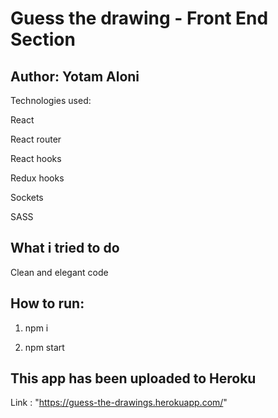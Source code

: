 # Guess the drawing - Front End Section

## Author: Yotam Aloni

Technologies used:

React

React router

React hooks

Redux hooks

Sockets

SASS

## What i tried to do

Clean and elegant code


## How to run:

1. npm i

2. npm start

## This app has been uploaded to Heroku

Link : "https://guess-the-drawings.herokuapp.com/"

##  

